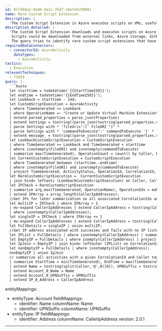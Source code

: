 ```yaml
---
id: 81fd68a2-9ad6-4a1c-7bd7-18efe5c99081
name: Rare Custom Script Extension
description: |
  'The Custom Script Extension in Azure executes scripts on VMs, useful for post-deployment tasks. Scripts can be from various sources and could be used maliciously. The query identifies rare custom script extensions executed in your environment.'
description_detailed: |
  'The Custom Script Extension downloads and executes scripts on Azure virtual machines. This extension is useful for post deployment       configuration, software installation, or any other configuration or management tasks.
   Scripts could be downloaded from external links, Azure storage, GitHub, or provided to the Azure portal at extension run time. This could also be used maliciously by an attacker.
   The query tries to identify rare custom script extensions that have been executed in your environment'
requiredDataConnectors:
  - connectorId: AzureActivity
    dataTypes:
      - AzureActivity
tactics:
  - Execution
relevantTechniques:
  - T1059
query: |-
  ```kusto
  let starttime = todatetime('{{StartTimeISO}}');
  let endtime = todatetime('{{EndTimeISO}}');
  let Lookback = starttime - 14d;
  let CustomScriptExecution = AzureActivity
  | where TimeGenerated >= Lookback
  | where OperationName =~ "Create or Update Virtual Machine Extension"
  | extend parsed_properties = parse_json(Properties)
  | extend Settings = tostring((parse_json(tostring(parsed_properties.responseBody)).properties).settings)
  | parse Settings with * 'fileUris":[' FileURI "]" *
  | parse Settings with * 'commandToExecute":' commandToExecute '}' *
  | extend message_ = tostring((parse_json(tostring(parsed_properties.statusMessage)).error).message);
  let LookbackCustomScriptExecution = CustomScriptExecution
  | where TimeGenerated >= Lookback and TimeGenerated < starttime
  | where isnotempty(FileURI) and isnotempty(commandToExecute)
  | summarize max(TimeGenerated), OperationCount = count() by Caller, Resource, CallerIpAddress, FileURI, commandToExecute;
  let CurrentCustomScriptExecution = CustomScriptExecution
  | where TimeGenerated between (starttime..endtime)
  | where isnotempty(FileURI) and isnotempty(commandToExecute)
  | project TimeGenerated, ActivityStatus, OperationId, CorrelationId, ResourceId, CallerIpAddress, Caller, OperationName, Resource, ResourceGroup, FileURI, commandToExecute, FailureMessage = message_, HTTPRequest, Settings;
  let RareCustomScriptExecution =  CurrentCustomScriptExecution
  | join kind= leftanti (LookbackCustomScriptExecution) on Caller, CallerIpAddress, FileURI, commandToExecute;
  let IPCheck = RareCustomScriptExecution
  | summarize arg_max(TimeGenerated, OperationName), OperationIds = make_set(OperationId,100), CallerIpAddresses = make_set(CallerIpAddress,100) by ActivityStatus, CorrelationId, ResourceId, Caller, Resource, ResourceGroup, FileURI, commandToExecute, FailureMessage
  | extend IPArray = array_length(CallerIpAddresses);
  //Get IPs for later summarization so all associated CorrelationIds and Caller actions have an IP.  Success and Fails do not always have IP
  let multiIP = IPCheck | where IPArray > 1
  | mv-expand CallerIpAddresses | extend CallerIpAddress = tostring(CallerIpAddresses)
  | where isnotempty(CallerIpAddresses);
  let singleIP = IPCheck | where IPArray <= 1
  | mv-expand CallerIpAddresses | extend CallerIpAddress = tostring(CallerIpAddresses);
  let FullDetails = singleIP | union multiIP;
  //Get IP address associated with successes and fails with no IP listed
  let IPList = FullDetails | where isnotempty(CallerIpAddress) | summarize by CorrelationId, Caller, CallerIpAddress;
  let EmptyIP = FullDetails | where isempty(CallerIpAddress) | project-away CallerIpAddress;
  let IpJoin = EmptyIP | join kind= leftouter (IPList) on CorrelationId, Caller | project-away CorrelationId1, Caller1;
  let nonEmptyIP = FullDetails | where isnotempty(CallerIpAddress);
  nonEmptyIP | union IpJoin
  // summarize all activities with a given CorrelationId and Caller together so we can provide a singular result
  | summarize StartTime = min(TimeGenerated), EndTime = max(TimeGenerated), ActivityStatusSet = make_set(ActivityStatus,100), OperationIds = make_set(OperationIds,100), FailureMessages = make_set(FailureMessage,100) by CorrelationId, ResourceId, CallerIpAddress, Caller, Resource, ResourceGroup, FileURI, commandToExecute
  | extend Name = tostring(split(Caller,'@',0)[0]), UPNSuffix = tostring(split(Caller,'@',1)[0])
  | extend Account_0_Name = Name
  | extend Account_0_UPNSuffix = UPNSuffix
  | extend IP_0_Address = CallerIpAddress
  ```
entityMappings:
  - entityType: Account
    fieldMappings:
      - identifier: Name
        columnName: Name
      - identifier: UPNSuffix
        columnName: UPNSuffix
  - entityType: IP
    fieldMappings:
      - identifier: Address
        columnName: CallerIpAddress
version: 2.0.1
---
```


